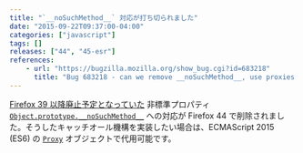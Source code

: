 ```yaml
---
title: "`__noSuchMethod__` 対応が打ち切られました"
date: "2015-09-22T09:37:00-04:00"
categories: ["javascript"]
tags: []
releases: ["44", "45-esr"]
references:
    - url: "https://bugzilla.mozilla.org/show_bug.cgi?id=683218"
      title: "Bug 683218 - can we remove __noSuchMethod__, use proxies instead?"
---
```

[Firefox 39 以降廃止予定となっていた](https://www.fxsitecompat.dev/ja/docs/2015/nosuchmethod-has-been-deprecated/) 非標準プロパティ [`Object.prototype.__noSuchMethod__`](https://developer.mozilla.org/docs/Web/JavaScript/Reference/Global_Objects/Object/noSuchMethod) への対応が Firefox 44 で削除されました。そうしたキャッチオール機構を実装したい場合は、ECMAScript 2015 (ES6) の [`Proxy`](https://developer.mozilla.org/docs/Web/JavaScript/Reference/Global_Objects/Proxy) オブジェクトで代用可能です。
